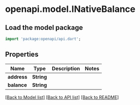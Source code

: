 # openapi.model.INativeBalance

## Load the model package

```dart
import 'package:openapi/api.dart';
```

## Properties

| Name        | Type       | Description | Notes |
| ----------- | ---------- | ----------- | ----- |
| **address** | **String** |             |       |
| **balance** | **String** |             |       |

[\[Back to Model list\]](./#documentation-for-models) [\[Back to API list\]](./#documentation-for-api-endpoints) [\[Back to README\]](./)
